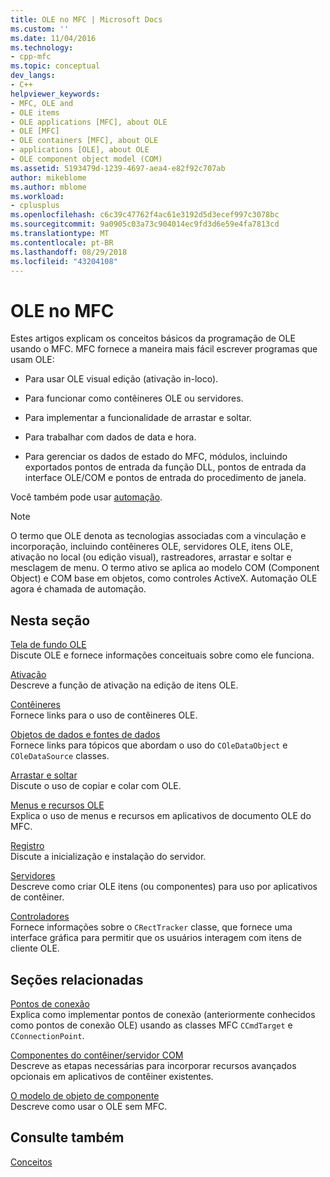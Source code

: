 ```yaml
---
title: OLE no MFC | Microsoft Docs
ms.custom: ''
ms.date: 11/04/2016
ms.technology:
- cpp-mfc
ms.topic: conceptual
dev_langs:
- C++
helpviewer_keywords:
- MFC, OLE and
- OLE items
- OLE applications [MFC], about OLE
- OLE [MFC]
- OLE containers [MFC], about OLE
- applications [OLE], about OLE
- OLE component object model (COM)
ms.assetid: 5193479d-1239-4697-aea4-e82f92c707ab
author: mikeblome
ms.author: mblome
ms.workload:
- cplusplus
ms.openlocfilehash: c6c39c47762f4ac61e3192d5d3ecef997c3078bc
ms.sourcegitcommit: 9a0905c03a73c904014ec9fd3d6e59e4fa7813cd
ms.translationtype: MT
ms.contentlocale: pt-BR
ms.lasthandoff: 08/29/2018
ms.locfileid: "43204108"
---
```

# <a name="ole-in-mfc"></a>OLE no MFC
Estes artigos explicam os conceitos básicos da programação de OLE usando o MFC. MFC fornece a maneira mais fácil escrever programas que usam OLE:  
  
-   Para usar OLE visual edição (ativação in-loco).  
  
-   Para funcionar como contêineres OLE ou servidores.  
  
-   Para implementar a funcionalidade de arrastar e soltar.  
  
-   Para trabalhar com dados de data e hora.  
  
-   Para gerenciar os dados de estado do MFC, módulos, incluindo exportados pontos de entrada da função DLL, pontos de entrada da interface OLE/COM e pontos de entrada do procedimento de janela.  
  
 Você também pode usar [automação](../mfc/automation.md).  
  
> [!NOTE]
>  O termo que OLE denota as tecnologias associadas com a vinculação e incorporação, incluindo contêineres OLE, servidores OLE, itens OLE, ativação no local (ou edição visual), rastreadores, arrastar e soltar e mesclagem de menu. O termo ativo se aplica ao modelo COM (Component Object) e COM base em objetos, como controles ActiveX. Automação OLE agora é chamada de automação.  
  
## <a name="in-this-section"></a>Nesta seção  
 [Tela de fundo OLE](../mfc/ole-background.md)  
 Discute OLE e fornece informações conceituais sobre como ele funciona.  
  
 [Ativação](../mfc/activation-cpp.md)  
 Descreve a função de ativação na edição de itens OLE.  
  
 [Contêineres](../mfc/containers.md)  
 Fornece links para o uso de contêineres OLE.  
  
 [Objetos de dados e fontes de dados](../mfc/data-objects-and-data-sources-ole.md)  
 Fornece links para tópicos que abordam o uso do `COleDataObject` e `COleDataSource` classes.  
  
 [Arrastar e soltar](../mfc/drag-and-drop-ole.md)  
 Discute o uso de copiar e colar com OLE.  
  
 [Menus e recursos OLE](../mfc/menus-and-resources-ole.md)  
 Explica o uso de menus e recursos em aplicativos de documento OLE do MFC.  
  
 [Registro](../mfc/registration.md)  
 Discute a inicialização e instalação do servidor.  
  
 [Servidores](../mfc/servers.md)  
 Descreve como criar OLE itens (ou componentes) para uso por aplicativos de contêiner.  
  
 [Controladores](../mfc/trackers.md)  
 Fornece informações sobre o `CRectTracker` classe, que fornece uma interface gráfica para permitir que os usuários interagem com itens de cliente OLE.  
  
## <a name="related-sections"></a>Seções relacionadas  
 [Pontos de conexão](../mfc/connection-points.md)  
 Explica como implementar pontos de conexão (anteriormente conhecidos como pontos de conexão OLE) usando as classes MFC `CCmdTarget` e `CConnectionPoint`.  
  
 [Componentes do contêiner/servidor COM](../mfc/containers-advanced-features.md)  
 Descreve as etapas necessárias para incorporar recursos avançados opcionais em aplicativos de contêiner existentes.  
  
 [O modelo de objeto de componente](/windows/desktop/com/the-component-object-model)  
 Descreve como usar o OLE sem MFC.  
  
## <a name="see-also"></a>Consulte também  
 [Conceitos](../mfc/mfc-concepts.md)

